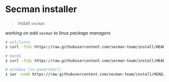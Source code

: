 # Secman installer

> install `secman`

_working on add `secman` to linux package managers_

```sh
# wsl/linux
❯ curl -fsSL https://raw.githubusercontent.com/secman-team/install/HEAD/install_linux.sh | bash

# macOS
❯ curl -fsSL https://raw.githubusercontent.com/secman-team/install/HEAD/install_osx.sh | bash

# windows (in powershell)
❯ iwr -useb https://raw.githubusercontent.com/secman-team/install/HEAD/win/install.ps1 | iex
```
